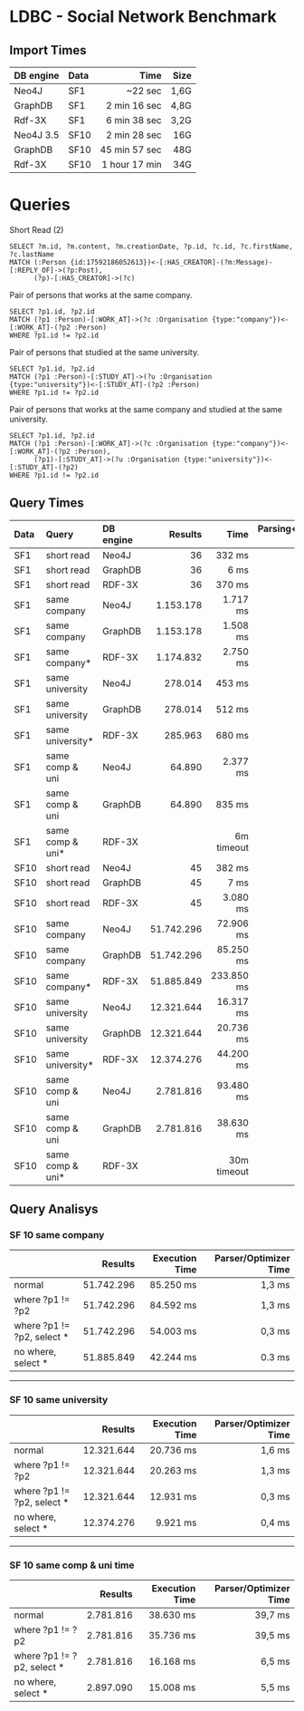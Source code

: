 # LDBC - Social Network Benchmark

## Import Times
| DB engine | Data | Time          | Size |
|:----------|:-----|--------------:|-----:|
| Neo4J     | SF1  |       ~22 sec | 1,6G |
| GraphDB   | SF1  |  2 min 16 sec | 4,8G |
| Rdf-3X    | SF1  |  6 min 38 sec | 3,2G |
| Neo4J 3.5 | SF10 |  2 min 28 sec | 16G  |
| GraphDB   | SF10 | 45 min 57 sec | 48G  |
| Rdf-3X    | SF10 | 1 hour 17 min | 34G  |


# Queries
Short Read (2)
```
SELECT ?m.id, ?m.content, ?m.creationDate, ?p.id, ?c.id, ?c.firstName, ?c.lastName
MATCH (:Person {id:17592186052613})<-[:HAS_CREATOR]-(?m:Message)-[:REPLY_OF]->(?p:Post),
      (?p)-[:HAS_CREATOR]->(?c)
```

Pair of persons that works at the same company.
```
SELECT ?p1.id, ?p2.id
MATCH (?p1 :Person)-[:WORK_AT]->(?c :Organisation {type:"company"})<-[:WORK_AT]-(?p2 :Person)
WHERE ?p1.id != ?p2.id
```

Pair of persons that studied at the same university.
```
SELECT ?p1.id, ?p2.id
MATCH (?p1 :Person)-[:STUDY_AT]->(?u :Organisation {type:"university"})<-[:STUDY_AT]-(?p2 :Person)
WHERE ?p1.id != ?p2.id
```

Pair of persons that works at the same company and studied at the same university.
```
SELECT ?p1.id, ?p2.id
MATCH (?p1 :Person)-[:WORK_AT]->(?c :Organisation {type:"company"})<-[:WORK_AT]-(?p2 :Person),
      (?p1)-[:STUDY_AT]->(?u :Organisation {type:"university"})<-[:STUDY_AT]-(?p2)
WHERE ?p1.id != ?p2.id
```

## Query Times

| Data | Query            | DB engine | Results    | Time        | Parsing+Optimizer Time |
|:-----|:-----------------|:----------|-----------:|------------:|-----------------------:|
| SF1  | short read       | Neo4J     |         36 |      332 ms |
| SF1  | short read       | GraphDB   |         36 |        6 ms | 117 ms
| SF1  | short read       | RDF-3X    |         36 |      370 ms |
| SF1  | same company     | Neo4J     |  1.153.178 |    1.717 ms |
| SF1  | same company     | GraphDB   |  1.153.178 |    1.508 ms |  1,3 ms
| SF1  | same company*    | RDF-3X    |  1.174.832 |    2.750 ms |
| SF1  | same university  | Neo4J     |    278.014 |      453 ms |
| SF1  | same university  | GraphDB   |    278.014 |      512 ms |  1,3 ms
| SF1  | same university* | RDF-3X    |    285.963 |      680 ms |
| SF1  | same comp & uni  | Neo4J     |     64.890 |    2.377 ms |
| SF1  | same comp & uni  | GraphDB   |     64.890 |      835 ms | 20,7 ms
| SF1  | same comp & uni* | RDF-3X    |            |  6m timeout |
| SF10 | short read       | Neo4J     |         45 |      382 ms |
| SF10 | short read       | GraphDB   |         45 |        7 ms | 119 ms
| SF10 | short read       | RDF-3X    |         45 |    3.080 ms |
| SF10 | same company     | Neo4J     | 51.742.296 |   72.906 ms |
| SF10 | same company     | GraphDB   | 51.742.296 |   85.250 ms | 1,3 ms
| SF10 | same company*    | RDF-3X    | 51.885.849 |  233.850 ms |
| SF10 | same university  | Neo4J     | 12.321.644 |   16.317 ms |
| SF10 | same university  | GraphDB   | 12.321.644 |   20.736 ms | 1,6 ms
| SF10 | same university* | RDF-3X    | 12.374.276 |   44.200 ms |
| SF10 | same comp & uni  | Neo4J     |  2.781.816 |   93.480 ms |
| SF10 | same comp & uni  | GraphDB   |  2.781.816 |   38.630 ms | 39,7 ms
| SF10 | same comp & uni* | RDF-3X    |            | 30m timeout |

## Query Analisys
### SF 10 same company
|                            | Results    | Execution Time | Parser/Optimizer Time |
|:---------------------------|-----------:|---------------:|----------------------:|
| normal                     | 51.742.296 |   85.250 ms    |   1,3 ms              |
| where ?p1 != ?p2           | 51.742.296 |   84.592 ms    |   1,3 ms              |
| where ?p1 != ?p2, select * | 51.742.296 |   54.003 ms    |   0,3 ms              |
| no where, select *         | 51.885.849 |   42.244 ms    |   0.3 ms              |
___

### SF 10 same university
|                            | Results    | Execution Time | Parser/Optimizer Time |
|:---------------------------|-----------:|---------------:|----------------------:|
| normal                     | 12.321.644 |      20.736 ms |   1,6 ms              |
| where ?p1 != ?p2           | 12.321.644 |      20.263 ms |   1,3 ms              |
| where ?p1 != ?p2, select * | 12.321.644 |      12.931 ms |   0,3 ms              |
| no where, select *         | 12.374.276 |       9.921 ms |   0,4 ms              |
___

### SF 10 same comp & uni time
|                            | Results    | Execution Time | Parser/Optimizer Time |
|:---------------------------|-----------:|---------------:|----------------------:|
| normal                     |  2.781.816 |   38.630 ms    |  39,7 ms              |
| where ?p1 != ?p2           |  2.781.816 |   35.736 ms    |  39,5 ms              |
| where ?p1 != ?p2, select * |  2.781.816 |   16.168 ms    |   6,5 ms              |
| no where, select *         |  2.897.090 |   15.008 ms    |   5,5 ms              |